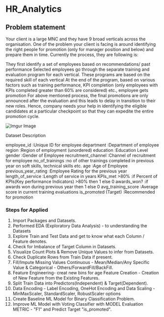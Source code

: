 # HR_Analytics

## Problem statement 
Your client is a large MNC and they have 9 broad verticals across the organisation. One of the problem your client is facing is around identifying the right people for promotion (only for manager position and below) and prepare them in time. Currently the process, they are following is:

They first identify a set of employees based on recommendations/ past performance
Selected employees go through the separate training and evaluation program for each vertical. These programs are based on the required skill of each vertical
At the end of the program, based on various factors such as training performance, KPI completion (only employees with KPIs completed greater than 60% are considered) etc., employee gets promotion
For above mentioned process, the final promotions are only announced after the evaluation and this leads to delay in transition to their new roles. Hence, company needs your help in identifying the eligible candidates at a particular checkpoint so that they can expedite the entire promotion cycle. 

![Imgur Image](https://s3-ap-south-1.amazonaws.com/av-blog-media/wp-content/uploads/2018/09/wns_hack_im_1.jpg)



Dataset Description


employee_id	            :Unique ID for employee
department	            :Department of employee
region	                :Region of employment (unordered)
education	            :Education Level
gender	                :Gender of Employee
recruitment_channel	    :Channel of recruitment for employee
no_of_trainings	        :no of other trainings completed in previous year on soft skills, technical skills etc.
age	                    :Age of Employee
previous_year_rating	:Employee Rating for the previous year
length_of_service	    :Length of service in years
KPIs_met >80%	        :if Percent of KPIs(Key performance Indicators) >80% then 1 else 0
awards_won?	            :if awards won during previous year then 1 else 0
avg_training_score	    :Average score in current training evaluations
is_promoted	(Target)    :Recommended for promotion
 
### Steps for Applied 
1. Import Packages and Datasets.
2. Performed EDA (Exploratory Data Analysis) - to understanding the Datasets 
3. Explore Train and Test Data and get to know what each Column / Feature denotes.
4. Check for Imbalance of Target Column in Datasets.
5. Visualize Count Plots & Remove Unique Values to infer from Datasets.
6. Check Duplicate Rows from Train Data if present.
7. Fill/Impute Missing Values Continuous - Mean/Median/Any Specific Value & Categorical - Others/ForwardFill/BackFill.
8. Feature Engineering- creat new bins for age 
Feature Creation - Creation of New Feature from the Existing Features.
9. Split Train Data into Predictors(Independent) & Target(Dependent).
10. Data Encoding - Label Encoding, OneHot Encoding and Data Scaling - MinMaxScaler, StandardScaler, RobustScaler options
11. Create Baseline ML Model for Binary Classification Problem.
12. Improve ML Model with Voting Classifier with MODEL Evaluation METRIC - "F1" and Predict Target "is_promoted".

